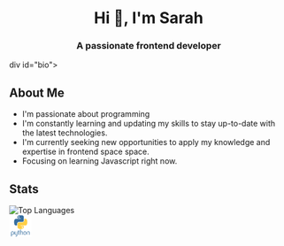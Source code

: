 <!DOCTYPE html>
<html>

<body>
    <h1 align="center">Hi 👋, I'm Sarah</h1>
    <h3 align="center">A passionate frontend developer</h3>


div id="bio">
  <h2>About Me</h2>
  <ul>
    <li>I'm passionate about programming </li>
    <li>I'm constantly learning and updating my skills to stay up-to-date with the latest technologies.</li>    <li>I'm currently seeking new opportunities to apply my knowledge and expertise in frontend space space.</li>
    <li>Focusing on learning Javascript right now.</li>
  </ul>
</div>
<div id="stats">
  <h2>Stats</h2>
  <img src="https://github-readme-stats.vercel.app/api/top-langs/?username=sarahwkh9&layout=compact&theme=vision-friendly-dark" alt="Top Languages"/>
</div>

<div>
  <img src="https://github.com/devicons/devicon/blob/master/icons/python/python-original-wordmark.svg" title="Python" alt="Py" width="40" height="40"/>&nbsp;
  <div>


</body>





</html>
